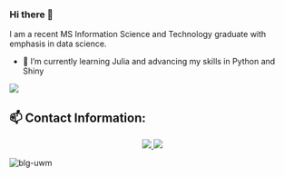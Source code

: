 
### Hi there 👋

I am a recent MS Information Science and Technology graduate with emphasis in data science. 

- 🌱 I’m currently learning Julia and advancing my skills in Python and Shiny

<img src="https://github.com/blg-uwm/blg-uwm/blob/master/banner.jpeg">

## 📫 Contact Information:


<p align='center'>
  <a href="https://www.linkedin.com/in/ben-garski/">
  <img src="https://img.shields.io/badge/linkedin-%230077B5.svg?&style=for-the-badge&logo=linkedin&logoColor=white" />
  </a>
  <a href="mailto:ben.garski@outlook.com">
  <img src="https://img.shields.io/badge/Microsoft%20Outlook-0078D4?logo=microsoft-outlook&logoColor=white&style=for-the-badge" />
  </a>
  
</p>

<p align="left"> <img src="https://komarev.com/ghpvc/?username=blg-uwm" alt="blg-uwm" /> </p>
